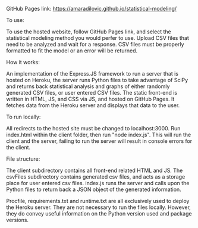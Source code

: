 GitHub Pages link: https://amaradilovic.github.io/statistical-modeling/

To use:

To use the hosted website, follow GitHub Pages link, and select the statistical modeling method you would perfer to use. Upload CSV files that need to be analyzed and wait for a response. CSV files must be properly formatted to fit the model or an error will be returned.

How it works:

An implementation of the Express.JS framework to run a server that is hosted on Heroku, the server runs Python files to take advantage of SciPy and returns back statistical analysis and graphs of either randomly generated CSV files, or user entered CSV files. The static front-end is written in HTML, JS, and CSS via JS, and hosted on GitHub Pages. It fetches data from the Heroku server and displays that data to the user.

To run locally: 

All redirects to the hosted site must be changed to localhost:3000.
Run index.html within the client folder, then run "node index.js".
This will run the client and the server, failing to run the server will result in console errors for the client.

File structure:

The client subdirectory contains all front-end related HTML and JS. The csvFiles subdirectory contains generated csv files, and acts as a storage place for user entered csv files. index.js runs the server and calls upon the Python files to return back a JSON object of the generated information.

Procfile, requirements.txt and runtime.txt are all exclusively used to deploy the Heroku server. They are not necessary to run the files locally. However, they do convey useful information on the Python version used and package versions. 